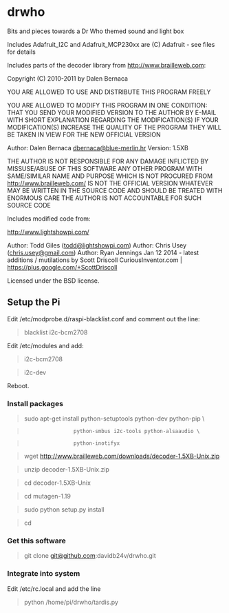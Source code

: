 # drwho

Bits and pieces towards a Dr Who themed sound and light box



Includes Adafruit_I2C and Adafruit_MCP230xx are (C) Adafruit - see files for details

Includes parts of the decoder library from http://www.brailleweb.com:

Copyright (C) 2010-2011 by Dalen Bernaca

YOU ARE ALLOWED TO USE AND DISTRIBUTE THIS PROGRAM FREELY

YOU ARE ALLOWED TO MODIFY THIS PROGRAM IN ONE CONDITION:
THAT YOU SEND YOUR MODIFIED VERSION TO THE AUTHOR BY E-MAIL
WITH SHORT EXPLANATION REGARDING THE MODIFICATION(S)
IF YOUR MODIFICATION(S) INCREASE THE QUALITY OF THE PROGRAM
THEY WILL BE TAKEN IN VIEW FOR THE NEW OFFICIAL VERSION

Author: Dalen Bernaca
        dbernaca@blue-merlin.hr
Version: 1.5XB

THE AUTHOR IS NOT RESPONSIBLE FOR ANY DAMAGE INFLICTED BY MISSUSE/ABUSE OF THIS SOFTWARE
ANY OTHER PROGRAM WITH SAME/SIMILAR NAME AND PURPOSE WHICH IS NOT PROCURED FROM
http://www.brailleweb.com/
IS NOT THE OFFICIAL VERSION WHATEVER MAY BE WRITTEN IN THE SOURCE CODE AND
SHOULD BE TREATED WITH ENORMOUS CARE
THE AUTHOR IS NOT ACCOUNTABLE FOR SUCH SOURCE CODE


Includes modified code from:

  http://www.lightshowpi.com/
 
  Author: Todd Giles (todd@lightshowpi.com)
  Author: Chris Usey (chris.usey@gmail.com)
  Author: Ryan Jennings
  Jan 12 2014 - latest additions / mutilations by Scott Driscoll
  CuriousInventor.com | https://plus.google.com/+ScottDriscoll
 
  Licensed under the BSD license.


## Setup the Pi

Edit /etc/modprobe.d/raspi-blacklist.conf and comment out the line:
> blacklist i2c-bcm2708

Edit /etc/modules and add:
> i2c-bcm2708

> i2c-dev

Reboot.

### Install packages

>sudo apt-get install python-setuptools python-dev python-pip \

>                     python-smbus i2c-tools python-alsaaudio \

>                     python-inotifyx


> wget http://www.brailleweb.com/downloads/decoder-1.5XB-Unix.zip

> unzip decoder-1.5XB-Unix.zip

> cd decoder-1.5XB-Unix

> cd mutagen-1.19

> sudo python setup.py install

> cd

### Get this software
> git clone git@github.com:davidb24v/drwho.git

### Integrate into system

Edit /etc/rc.local and add the line

> python /home/pi/drwho/tardis.py

